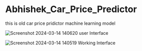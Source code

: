 # Abhishek_Car_Price_Predictor
this is old car  price pridictor machine learning model

![Screenshot 2024-03-14 140620](https://github.com/abhirauniyar99/Abhishek_Car_Price_Predictor/assets/119151350/d7d75db5-e952-4623-a7ae-fe5f2bac93a5)
user Interface

![Screenshot 2024-03-14 140519](https://github.com/abhirauniyar99/Abhishek_Car_Price_Predictor/assets/119151350/7e96a5bf-58b3-4b97-af5f-685208f805e5)
Working Interface
